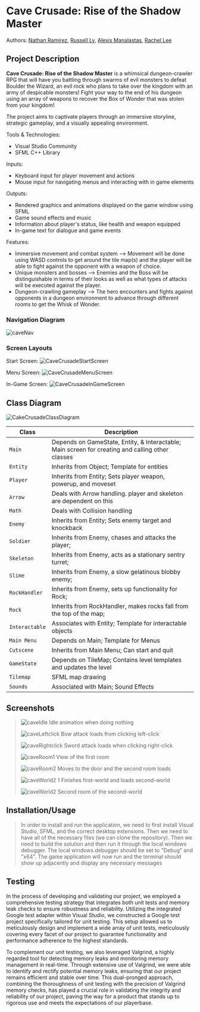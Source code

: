 # Cave Crusade: Rise of the Shadow Master
 Authors: [Nathan Ramirez](https://github.com/ramirez-nathan), 
            [Russell Ly](https://github.com/Ampherost), 
            [Alexis Manalastas](https://github.com/amana032), 
            [Rachel Lee](https://github.com/rache11ee)

## Project Description
 **Cave Crusade: Rise of the Shadow Master** is a whimsical dungeon-crawler RPG that will have you battling through swarms of evil monsters to defeat Boulder the Wizard, an evil rock who plans to take over the kingdom with an army of despicable monsters! Fight your way to the end of his dungeon using an array of weapons to recover the Box of Wonder that was stolen from your kingdom! 

The project aims to captivate players through an immersive storyline, strategic gameplay, and a visually appealing environment.

 Tools & Technologies:
* Visual Studio Community
* SFML C++ Library

 Inputs:
* Keyboard input for player movement and actions
* Mouse input for navigating menus and interacting with in game elements

 Outputs:
* Rendered graphics and animations displayed on the game window using SFML
* Game sound effects and music
* Information about player's status, like health and weapon equipped
* In-game text for dialogue and game events 

 Features:
 * Immersive movement and combat system --> Movement will be done using WASD controls to get around the tile map(s) and the player will be able to fight against the opponent with a weapon of choice.
 * Unique monsters and bosses --> Enemies and the Boss will be distinguishable in terms of their looks as well as what types of attacks will be executed against the player.
 * Dungeon-crawling gameplay --> The hero encounters and fights against opponents in a dungeon environment to advance through different rooms to get the Whisk of Wonder.

### Navigation Diagram
![caveNav](https://github.com/cs100/final-project-amana032-rlee205-rly014-nrami112/assets/156261930/e50224f3-62bc-40a0-8f93-a95e0ea631a8)


### Screen Layouts
Start Screen:
![CaveCrusadeStartScreen](https://github.com/cs100/final-project-amana032-rlee205-rly014-nrami112/assets/136412424/04672150-48c8-4f90-b208-026b84f8847f)

Menu Screen: 
![CaveCrusadeMenuScreen](https://github.com/cs100/final-project-amana032-rlee205-rly014-nrami112/assets/136412424/99c0eaeb-a8a6-4b30-8d0e-24a48d2c6bed)

In-Game Screen:
![CaveCrusadeInGameScreen](https://github.com/cs100/final-project-amana032-rlee205-rly014-nrami112/assets/136412424/6cd9e566-1971-4390-891e-0a0d6bc4eecc)

## Class Diagram
![CakeCrusadeClassDiagram](https://github.com/cs100/final-project-amana032-rlee205-rly014-nrami112/assets/136412424/d2a5c061-6ec1-4a4d-84b2-7e3b3b2f16b1)

| Class | Description |
| --- | --- |
| `Main` | Depends on GameState, Entity, & Interactable; Main screen for creating and calling other classes |
| `Entity` | Inherits from Object; Template for entities |
| `Player` | Inherits from Entity; Sets player weapon, powerup, and moveset |
| `Arrow` | Deals with Arrow handling. player and skeleton are dependent on this | 
| `Math` | Deals with Collision handling |
| `Enemy` | Inherits from Entity; Sets enemy target and knockback |
| `Soldier` | Inherits from Enemy, chases and attacks the player; |
| `Skeleton` | Inherits from Enemy, acts as a stationary sentry turret; |
| `Slime` | Inherits from Enemy, a slow gelatinous blobby enemy; |
| `RockHandler` | Inherits from Enemy, sets up functionality for Rock;
| `Rock` |  Inherits from RockHandler, makes rocks fall from the top of the map; |
| `Interactable` | Associates with Entity; Template for interactable objects |
| `Main Menu` | Depends on Main; Template for Menus |
| `Cutscene` | Inherits from Main Menu; Can start and quit |
| `GameState` | Depends on TileMap; Contains level templates and updates the level |
| `Tilemap` | SFML map drawing |
| `Sounds` | Associated with Main; Sound Effects |

 
 
 ## Screenshots
> ![caveIdle](https://github.com/cs100/final-project-amana032-rlee205-rly014-nrami112/assets/156261930/933f54ef-bab4-4797-9e4c-b56ac38a5444)
> Idle animation when doing nothing
>
> 
> ![caveLeftclick](https://github.com/cs100/final-project-amana032-rlee205-rly014-nrami112/assets/156261930/3b78b636-ab57-429c-ab3f-a9f207134d99)
> Bow attack loads from clicking left-click
>
> 
> ![caveRightclick](https://github.com/cs100/final-project-amana032-rlee205-rly014-nrami112/assets/156261930/b5be76a1-4bef-4031-8d90-38e760646f65)
> Sword attack loads when clicking right-click
>
> 
> ![caveRoom1](https://github.com/cs100/final-project-amana032-rlee205-rly014-nrami112/assets/156261930/627824f2-6f82-4555-98f0-087027e6e221)
> View of the first room
>
> 
> ![caveRoom2](https://github.com/cs100/final-project-amana032-rlee205-rly014-nrami112/assets/156261930/268a7f72-ca3c-45fc-ba52-0fc43fccd2f8)
> Moves to the door and the second room loads
>
> 
> ![caveWorld2 1](https://github.com/cs100/final-project-amana032-rlee205-rly014-nrami112/assets/156261930/6ada7dbe-0046-4f45-b167-6085b4b61509)
> Finishes first-world and loads second-world
>
> 
> ![caveWorld2](https://github.com/cs100/final-project-amana032-rlee205-rly014-nrami112/assets/156261930/0c534900-1303-45f8-9ae8-248941bd6ef2)
> Second room of the second-world

> 



>
 ## Installation/Usage
> In order to install and run the application, we need to first install Visual Studio, SFML, and the correct desktop extensions. Then we need to have all of the necessary files (we can clone the repository). Then we need to build the solution and then run it through the local windows debugger. The local windows debugger should be set to "Debug" and "x64". The game application will now run and the terminal should show up adjacently and display any necessary messages

 ## Testing
 
In the process of developing and validating our project, we employed a comprehensive testing strategy that integrates both unit tests and memory leak checks to ensure robustness and reliability. Utilizing the integrated Google test adapter within Visual Studio, we constructed a Google test project specifically tailored for unit testing. This setup allowed us to meticulously design and implement a wide array of unit tests, meticulously covering every facet of our project to guarantee functionality and performance adherence to the highest standards.

To complement our unit testing, we also leveraged Valgrind, a highly regarded tool for detecting memory leaks and monitoring memory management in real-time. Through extensive use of Valgrind, we were able to identify and rectify potential memory leaks, ensuring that our project remains efficient and stable over time. This dual-pronged approach, combining the thoroughness of unit testing with the precision of Valgrind memory checks, has played a crucial role in validating the integrity and reliability of our project, paving the way for a product that stands up to rigorous use and meets the expectations of our playerbase.
 
